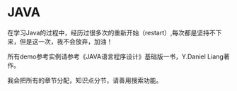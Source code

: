 # JAVA
在学习Java的过程中，经历过很多次的重新开始（restart）,每次都是坚持不下来，但是这一次，我不会放弃，加油！

所有demo参考实例请参考《JAVA语言程序设计》基础版一书，Y.Daniel Liang著作。

我会把所有的章节分配，知识点分节，请善用搜索功能。
